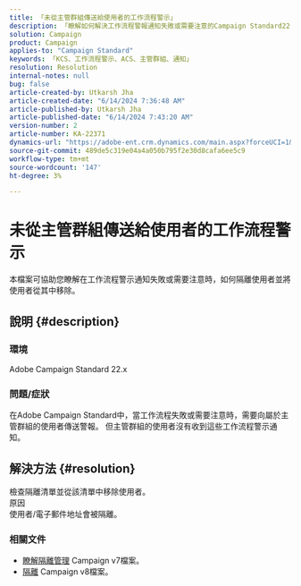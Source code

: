 ```yaml
---
title: 「未從主管群組傳送給使用者的工作流程警示」
description: 「瞭解如何解決工作流程警報通知失敗或需要注意的Campaign Standard22.x問題。」
solution: Campaign
product: Campaign
applies-to: "Campaign Standard"
keywords: 「KCS、工作流程警示、ACS、主管群組、通知」
resolution: Resolution
internal-notes: null
bug: false
article-created-by: Utkarsh Jha
article-created-date: "6/14/2024 7:36:48 AM"
article-published-by: Utkarsh Jha
article-published-date: "6/14/2024 7:43:20 AM"
version-number: 2
article-number: KA-22371
dynamics-url: "https://adobe-ent.crm.dynamics.com/main.aspx?forceUCI=1&pagetype=entityrecord&etn=knowledgearticle&id=d2d30ed8-202a-ef11-840a-000d3a5a67ba"
source-git-commit: 489de5c319e04a4a050b795f2e30d8cafa6ee5c9
workflow-type: tm+mt
source-wordcount: '147'
ht-degree: 3%

---
```


# 未從主管群組傳送給使用者的工作流程警示


本檔案可協助您瞭解在工作流程警示通知失敗或需要注意時，如何隔離使用者並將使用者從其中移除。

## 說明 {#description}


### 環境

Adobe Campaign Standard 22.x

### 問題/症狀

在Adobe Campaign Standard中，當工作流程失敗或需要注意時，需要向屬於主管群組的使用者傳送警報。 但主管群組的使用者沒有收到這些工作流程警示通知。


## 解決方法 {#resolution}


檢查隔離清單並從該清單中移除使用者。
<br>原因<br>
使用者/電子郵件地址會被隔離。

### 相關文件

- [瞭解隔離管理](https://experienceleague.adobe.com/docs/campaign-classic/using/sending-messages/monitoring-deliveries/understanding-quarantine-management.html) Campaign v7檔案。
- [隔離](https://experienceleague.adobe.com/docs/campaign/campaign-v8/campaigns/send/failures/quarantines.html) Campaign v8檔案。

